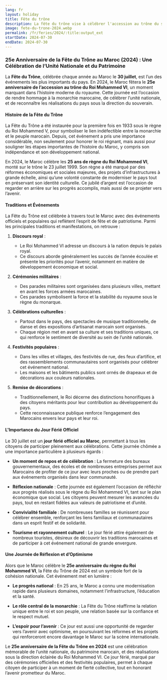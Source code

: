 ```yaml
---
lang: fr
layout: holiday
title: Fête du trône
description: La fête du trône vise à célébrer l'accession au trône du souverain marocain, et se célèbre donc le 30 juillet de chaque année, commémorant ainsi le 30 juillet 1999, date de l'intronisation de Mohammed VI.
image: fete-du-trone-2024.webp
permalink: /fr/feries/2024/:title:output_ext
startDate: 2024-07-30
endDate: 2024-07-30
---
```

### 25e Anniversaire de la Fête du Trône au Maroc (2024) : Une Célébration de l’Unité Nationale et du Patrimoine

La **Fête du Trône**, célébrée chaque année au Maroc le **30 juillet**, est l’un des événements les plus importants du pays. En 2024, le Maroc fêtera le **25e anniversaire de l’accession au trône du Roi Mohammed VI**, un moment marquant dans l’histoire moderne du royaume. Cette journée est l’occasion de rendre hommage à la monarchie marocaine, de célébrer l’unité nationale, et de reconnaître les réalisations du pays sous la direction du souverain.

#### Histoire de la Fête du Trône

La Fête du Trône a été instaurée pour la première fois en 1933 sous le règne du Roi Mohammed V, pour symboliser le lien indéfectible entre la monarchie et le peuple marocain. Depuis, cet événement a pris une importance considérable, non seulement pour honorer le roi régnant, mais aussi pour souligner les étapes importantes de l’histoire du Maroc, y compris son indépendance et son développement national.

En 2024, le Maroc célèbre les **25 ans de règne du Roi Mohammed VI**, monté sur le trône le 23 juillet 1999. Son règne a été marqué par des réformes économiques et sociales majeures, des projets d’infrastructures à grande échelle, ainsi qu’une volonté constante de moderniser le pays tout en préservant son identité culturelle. Ce jubilé d’argent est l’occasion de regarder en arrière sur les progrès accomplis, mais aussi de se projeter vers l’avenir.

#### Traditions et Événements

La Fête du Trône est célébrée à travers tout le Maroc avec des événements officiels et populaires qui reflètent l’esprit de fête et de patriotisme. Parmi les principales traditions et manifestations, on retrouve :

1. **Discours royal** : 
   - Le Roi Mohammed VI adresse un discours à la nation depuis le palais royal.
   - Ce discours aborde généralement les succès de l’année écoulée et présente les priorités pour l’avenir, notamment en matière de développement économique et social.

2. **Cérémonies militaires** :
   - Des parades militaires sont organisées dans plusieurs villes, mettant en avant les forces armées marocaines.
   - Ces parades symbolisent la force et la stabilité du royaume sous le règne du monarque.

3. **Célébrations culturelles** :
   - Partout dans le pays, des spectacles de musique traditionnelle, de danse et des expositions d’artisanat marocain sont organisés.
   - Chaque région met en avant sa culture et ses traditions uniques, ce qui renforce le sentiment de diversité au sein de l’unité nationale.

4. **Festivités populaires** :
   - Dans les villes et villages, des festivités de rue, des feux d’artifice, et des rassemblements communautaires sont organisés pour célébrer cet événement national.
   - Les maisons et les bâtiments publics sont ornés de drapeaux et de décorations aux couleurs nationales.

5. **Remise de décorations** :
   - Traditionnellement, le Roi décerne des distinctions honorifiques à des citoyens méritants pour leur contribution au développement du pays.
   - Cette reconnaissance publique renforce l’engagement des Marocains envers leur pays et leur roi.

#### L'Importance du Jour Férié Officiel

Le 30 juillet est un **jour férié officiel au Maroc**, permettant à tous les citoyens de participer pleinement aux célébrations. Cette journée chômée a une importance particulière à plusieurs égards :

- **Un moment de repos et de célébration** : La fermeture des bureaux gouvernementaux, des écoles et de nombreuses entreprises permet aux Marocains de profiter de ce jour avec leurs proches ou de prendre part aux événements organisés dans leur communauté.
  
- **Réflexion nationale** : Cette journée est également l’occasion de réfléchir aux progrès réalisés sous le règne du Roi Mohammed VI, tant sur le plan économique que social. Les citoyens peuvent mesurer les avancées du pays, tout en restant fidèles aux valeurs de patriotisme et d’unité.

- **Convivialité familiale** : De nombreuses familles se réunissent pour célébrer ensemble, renforçant les liens familiaux et communautaires dans un esprit festif et de solidarité.

- **Tourisme et rayonnement culturel** : Le jour férié attire également de nombreux touristes, désireux de découvrir les traditions marocaines et de participer à cet événement national de grande envergure.

#### Une Journée de Réflexion et d’Optimisme

Alors que le Maroc célèbre le **25e anniversaire du règne du Roi Mohammed VI**, la Fête du Trône de 2024 est un symbole fort de la cohésion nationale. Cet événement met en lumière :

- **Le progrès national** : En 25 ans, le Maroc a connu une modernisation rapide dans plusieurs domaines, notamment l’infrastructure, l’éducation et la santé.
  
- **Le rôle central de la monarchie** : La Fête du Trône réaffirme la relation unique entre le roi et son peuple, une relation basée sur la confiance et le respect mutuel.

- **L’espoir pour l’avenir** : Ce jour est aussi une opportunité de regarder vers l’avenir avec optimisme, en poursuivant les réformes et les projets qui renforceront encore davantage le Maroc sur la scène internationale.

Le **25e anniversaire de la Fête du Trône en 2024** est une célébration mémorable de l’unité nationale, du patrimoine marocain, et des réalisations sous la direction éclairée du Roi Mohammed VI. Ce jour férié, marqué par des cérémonies officielles et des festivités populaires, permet à chaque citoyen de participer à un moment de fierté collective, tout en honorant l’avenir prometteur du Maroc.